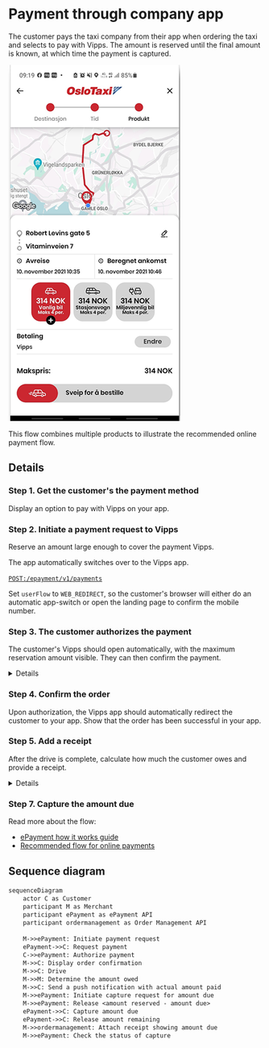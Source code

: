 <!-- START_METADATA
---
sidebar_position: 102
hide_table_of_contents: false
pagination_next: null
pagination_prev: null
---

import AUTHORIZEPAYMENT from '../_common/_customer_authorizes_epayment.md'
import ATTACHRECEIPT from '../_common/_attach_receipt.md'
import PARTIALCAPTURE from '../_common/_partial_capture.md'
END_METADATA -->

# Payment through company app

The customer pays the taxi company from their app when ordering the taxi and selects to pay with Vipps.
The amount is reserved until the final amount is known, at which time the payment is captured.

![Taxi route](images/taxi_route.png)

This flow combines multiple products to illustrate the recommended online payment flow.

## Details

### Step 1. Get the customer's the payment method

Display an option to pay with Vipps on your app.

### Step 2. Initiate a payment request to Vipps

Reserve an amount large enough to cover the payment Vipps.

The app automatically switches over to the Vipps app.

[`POST:/epayment/v1/payments`](/api/epayment#tag/CreatePayments/operation/createPayment)

Set `userFlow` to `WEB_REDIRECT`, so the customer's browser will either do an automatic app-switch or open the landing page to confirm the mobile number.


### Step 3. The customer authorizes the payment

The customer's Vipps should open automatically, with the maximum reservation amount visible.
They can then confirm the payment.


<details>
<summary>Details</summary>
<div>

<AUTHORIZEPAYMENT />

</div>
</details>

### Step 4. Confirm the order

Upon authorization, the Vipps app should automatically redirect the customer to your app.
Show that the order has been successful in your app.

### Step 5. Add a receipt

After the drive is complete, calculate how much the customer owes and provide a receipt.


<details>
<summary>Details</summary>
<div>

<ATTACHRECEIPT />

</div>
</details>

### Step 7. Capture the amount due


<PARTIALCAPTURE />

Read more about the flow:

* [ePayment how it works guide](https://developer.vippsmobilepay.com/docs/APIs/epayment-api/how-it-works/vipps-epayment-api-how-it-works-online)
* [Recommended flow for online payments](../online/README.md)

## Sequence diagram

``` mermaid
sequenceDiagram
    actor C as Customer
    participant M as Merchant
    participant ePayment as ePayment API
    participant ordermanagement as Order Management API

    M->>ePayment: Initiate payment request
    ePayment->>C: Request payment
    C->>ePayment: Authorize payment
    M->>C: Display order confirmation
    M->>C: Drive
    M->>M: Determine the amount owed
    M->>C: Send a push notification with actual amount paid
    M->>ePayment: Initiate capture request for amount due
    M->>ePayment: Release <amount reserved - amount due>
    ePayment->>C: Capture amount due
    ePayment->>C: Release amount remaining
    M->>ordermanagement: Attach receipt showing amount due
    M->>ePayment: Check the status of capture
```
